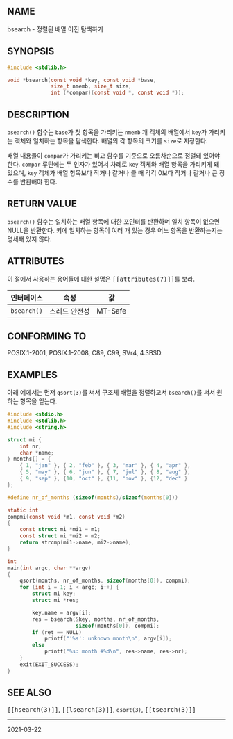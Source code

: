 ## NAME

bsearch - 정렬된 배열 이진 탐색하기

## SYNOPSIS

```c
#include <stdlib.h>

void *bsearch(const void *key, const void *base,
              size_t nmemb, size_t size,
              int (*compar)(const void *, const void *));
```

## DESCRIPTION

`bsearch()` 함수는 `base`가 첫 항목을 가리키는 `nmemb` 개 객체의 배열에서 `key`가 가리키는 객체와 일치하는 항목을 탐색한다. 배열의 각 항목의 크기를 `size`로 지정한다.

배열 내용물이 `compar`가 가리키는 비교 함수를 기준으로 오름차순으로 정렬돼 있어야 한다. `compar` 루틴에는 두 인자가 있어서 차례로 `key` 객체와 배열 항목을 가리키게 돼 있으며, `key` 객체가 배열 항목보다 작거나 같거나 클 때 각각 0보다 작거나 같거나 큰 정수를 반환해야 한다.

## RETURN VALUE

`bsearch()` 함수는 일치하는 배열 항목에 대한 포인터를 반환하며 일치 항목이 없으면 NULL을 반환한다. 키에 일치하는 항목이 여러 개 있는 경우 어느 항목을 반환하는지는 명세돼 있지 않다.

## ATTRIBUTES

이 절에서 사용하는 용어들에 대한 설명은 <tt>[[attributes(7)]]</tt>를 보라.

| 인터페이스 | 속성 | 값 |
| --- | --- | --- |
| `bsearch()` | 스레드 안전성 | MT-Safe |

## CONFORMING TO

POSIX.1-2001, POSIX.1-2008, C89, C99, SVr4, 4.3BSD.

## EXAMPLES

아래 예에서는 먼저 `qsort(3)`를 써서 구조체 배열을 정렬하고서 `bsearch()`를 써서 원하는 항목을 얻는다.

```c
#include <stdio.h>
#include <stdlib.h>
#include <string.h>

struct mi {
    int nr;
    char *name;
} months[] = {
    { 1, "jan" }, { 2, "feb" }, { 3, "mar" }, { 4, "apr" },
    { 5, "may" }, { 6, "jun" }, { 7, "jul" }, { 8, "aug" },
    { 9, "sep" }, {10, "oct" }, {11, "nov" }, {12, "dec" }
};

#define nr_of_months (sizeof(months)/sizeof(months[0]))

static int
compmi(const void *m1, const void *m2)
{
    const struct mi *mi1 = m1;
    const struct mi *mi2 = m2;
    return strcmp(mi1->name, mi2->name);
}

int
main(int argc, char **argv)
{
    qsort(months, nr_of_months, sizeof(months[0]), compmi);
    for (int i = 1; i < argc; i++) {
        struct mi key;
        struct mi *res;

        key.name = argv[i];
        res = bsearch(&key, months, nr_of_months,
                      sizeof(months[0]), compmi);
        if (ret == NULL)
            printf("'%s': unknown month\n", argv[i]);
        else
            printf("%s: month #%d\n", res->name, res->nr);
    }
    exit(EXIT_SUCCESS);
}
```

## SEE ALSO

<tt>[[hsearch(3)]]</tt>, <tt>[[lsearch(3)]]</tt>, `qsort(3)`, <tt>[[tsearch(3)]]</tt>

----

2021-03-22
